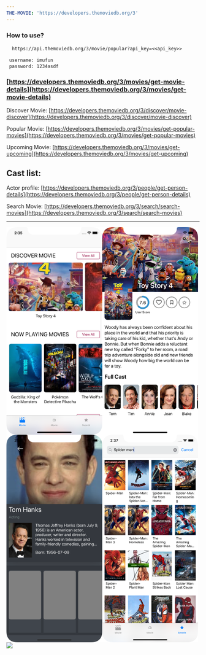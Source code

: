 ```yaml
---
THE-MOVIE: 'https://developers.themoviedb.org/3'
---
```

 
### How to use?

```text
  https://api.themoviedb.org/3/movie/popular?api_key=<<api_key>>
```
```
 username: imufun
 password: 1234asdf
```

### [https://developers.themoviedb.org/3/movies/get-movie-details](https://developers.themoviedb.org/3/movies/get-movie-details)

Discover Movie: [https://developers.themoviedb.org/3/discover/movie-discover](https://developers.themoviedb.org/3/discover/movie-discover)

Popular Movie: [https://developers.themoviedb.org/3/movies/get-popular-movies](https://developers.themoviedb.org/3/movies/get-popular-movies)

Upcoming Movie: [https://developers.themoviedb.org/3/movies/get-upcoming](https://developers.themoviedb.org/3/movies/get-upcoming)

## Cast list:

Actor profile: [https://developers.themoviedb.org/3/people/get-person-details](https://developers.themoviedb.org/3/people/get-person-details)

Search Movie: [https://developers.themoviedb.org/3/search/search-movies](https://developers.themoviedb.org/3/search/search-movies)



 ------------------------------------------------------------------------------------
<img align="left" src="image/1.png" width="250px"/> 
<img align="left" src="image/2.png" width="250px"/> 
<img align="left" src="image/3.png" width="250"/> 
<img align="left" src="image/4.png" width="250px"/> 
<img align="left" src="image/5.png" width="250px"/>

